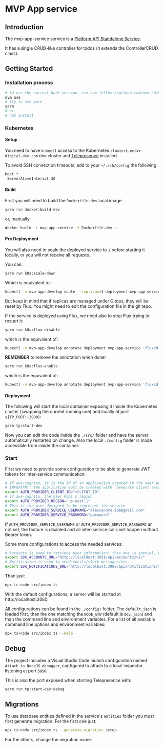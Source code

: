 # MVP App service

## Introduction

The mvp-app-service service is a [Platform API Standalone Service](https://dev.azure.com/endeavor-digital/Technology%20Infrastructure/_git/platform-api?path=%2Fdocs%2Fnotifications-manager.md&_a=preview).

It has a single CRUD-like controller for todos (it extends the ControllerCRUD class).

## Getting Started

### Installation process

```sh
# to use the correct Node version, use nvm (https://github.com/nvm-sh/nvm)
nvm use
# try to use yarn
yarn
# or
# npm install
```

### Kubernetes

#### Setup

You need to have `kubectl` access to the Kubernetes `cluster1.endvr-digital-dev.com` dev cluster and [Telepresence](https://www.telepresence.io/reference/install) installed.

To avoid SSH connection timeouts, add to your `~/.ssh/config` the following:

```txt
Host *
 ServerAliveInterval 30
```

#### Build

First you will need to build the `Dockerfile.dev` local image:

```sh
yarn run docker:build-dev
```

or, manually:

```sh
docker build -t mvp-app-service -f Dockerfile.dev .
```

#### Pre Deployment

You will also need to scale the deployed service to `1` before starting it locally, or you will not receive all requests.

You can:

```sh
yarn run k8s:scale-down
```

Which is equivalent to:

```sh
kubectl -n mvp-app-develop scale --replicas=1 deployment mvp-app-service
```

But keep in mind that if replicas are managed under Gitops, they will be reset by Flux. You might need to edit the configuration file in the git repo.

If the service is deployed using Flux, we need also to stop Flux trying to restart it:

```sh
yarn run k8s:flux-disable
```

which is the equivalent of:

```sh
kubectl -n mvp-app-develop annotate deployment mvp-app-service 'fluxcd.io/ignore=true'
```

**REMEMBER** to remove the annotation when done!

```sh
yarn run k8s:flux-enable
```

which is the equivalent of:

```sh
kubectl -n mvp-app-develop annotate deployment mvp-app-service 'fluxcd.io/ignore-'
```

#### Deployment

The following will start the local container exposing it inside the Kubernetes cluster (swapping the current running one) and locally at port `${TP_PORT:-3080}`:

```sh
yarn tp:start-dev
```

Now you can edit the code inside the `./src/` folder and have the server automatically restarted on change. Also the local `./config` folder is made accessible from inside the container.

### Start

First we need to provide some configuration to be able to generate JWT tokens for inter-service communication:

```sh
# If aws-cognito, it is the id of an application created in the user pool.
# IMPORTANT: the application must be created with `Generate client secret` NOT SET
export AUTH_PROVIDER_CLIENT_ID="<CLIENT_ID"
# if aws-cognito, the User Pool's region
export AUTH_PROVIDER_REGION="us-east-1"
# This is the user designed to be represent the service
export AUTH_PROVIDER_SERVICE_USERNAME="alessandro.iob@gmail.com"
export AUTH_PROVIDER_SERVICE_PASSWORD="password"
```

If `AUTH_PROVIDER_SERVICE_USERNAME` or `AUTH_PROVIDER_SERVICE_PASSWORD` ar not set, the feature is disabled and all inter-service calls will happen without Bearer token.

Some more configurations to access the needed services:

```sh
# Accounts is used to retrieve user information: this one is special, note it needs the URL up to and including the API version
export SDK_ACCOUNTS_URL="http://localhost:3081/api/accounts/v1/"
# Notification is used to send emails/slack messages/etc.
export SDK_NOTIFICATIONS_URL="http://localhost:3082/api/notifications/v1/notifications/"
```

Than just:

```sh
npx ts-node src/index.ts
```

With the default configurations, a server will be started at http://localhost:3080

All configurations can be found in the `./config/` folder. The `default.json` is loaded first, than the one matching the `NODE_ENV` (default is `dev.json`) and than the command line and environment variables. For a list of all available command line options and environment variables:

```sh
npx ts-node src/index.ts --help
```

## Debug

The project includes a Visual Studio Code launch configuration named `Attach to NodeJS debugger`, configured to attach to a local inspector listening at port `5858`.

This is also the port exposed when starting Telepresence with:

```sh
yarn run tp:start-dev:debug
```

## Migrations

To use database entities defined in the service's `entities` folder you must first generate migration. For the first one just:

```sh
npx ts-node src/index.ts --generate-migration setup
```

For the others, change the migration name.

